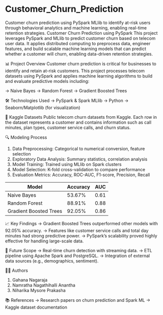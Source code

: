 # Customer_Churn_Prediction
Customer churn prediction using PySpark MLlib to identify at-risk users through behavioral analytics and machine learning, enabling real-time retention strategies.
Customer Churn Prediction using PySpark
This project leverages PySpark and MLlib to predict customer churn based on telecom user data. It applies distributed computing to preprocess data, engineer features, and build scalable machine learning models that can predict whether a customer will churn, enabling data-driven retention strategies.

📊 Project Overview
Customer churn prediction is critical for businesses to identify and retain at-risk customers. This project processes telecom datasets using PySpark and applies machine learning algorithms to build and evaluate predictive models including:

-> Naive Bayes
-> Random Forest
-> Gradient Boosted Trees

🛠️ Technologies Used
-> PySpark & Spark MLlib
-> Python
-> Seaborn/Matplotlib (for visualization)

📁 Kaggle Datasets
Public telecom churn datasets from Kaggle. 
Each row in the dataset represents a customer and contains information such as call minutes, plan types, customer service calls, and churn status.

🔍 Modeling Process
1. Data Preprocessing: Categorical to numerical conversion, feature selection
2. Exploratory Data Analysis: Summary statistics, correlation analysis
3. Model Training: Trained using MLlib on Spark clusters
4. Model Selection: K-fold cross-validation to compare performance
5. Evaluation Metrics: Accuracy, ROC-AUC, F1-score, Precision, Recall

| Model                  | Accuracy | AUC  |
|------------------------|----------|------|
| Naive Bayes            | 53.67%   | 0.61 |
| Random Forest          | 88.91%   | 0.88 |
| Gradient Boosted Trees | 92.05%   | 0.86 |


📈 Key Findings
-> Gradient Boosted Trees outperformed other models with 92.05% accuracy.
-> Features like customer service calls and total day minutes had strong predictive power.
-> PySpark’s scalability proved highly effective for handling large-scale data.

🚀 Future Scope
-> Real-time churn detection with streaming data.
-> ETL pipeline using Apache Spark and PostgreSQL.
-> Integration of external data sources (e.g., demographics, sentiment).

👩‍💻 Authors
1. Gahana Nagaraja 
2. Namratha Nagathihalli Anantha 
3. Niharika Mysore Prakasha 

📚 References
-> Research papers on churn prediction and Spark ML
-> Kaggle dataset documentation

